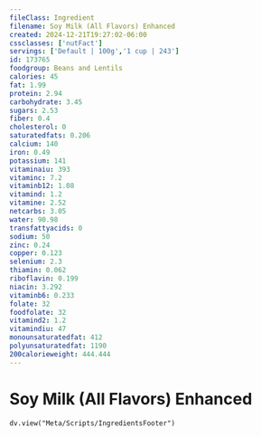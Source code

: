 ```yaml
---
fileClass: Ingredient
filename: Soy Milk (All Flavors) Enhanced
created: 2024-12-21T19:27:02-06:00
cssclasses: ['nutFact']
servings: ['Default | 100g','1 cup | 243']
id: 173765
foodgroup: Beans and Lentils
calories: 45
fat: 1.99
protein: 2.94
carbohydrate: 3.45
sugars: 2.53
fiber: 0.4
cholesterol: 0
saturatedfats: 0.206
calcium: 140
iron: 0.49
potassium: 141
vitaminaiu: 393
vitaminc: 7.2
vitaminb12: 1.08
vitamind: 1.2
vitamine: 2.52
netcarbs: 3.05
water: 90.98
transfattyacids: 0
sodium: 50
zinc: 0.24
copper: 0.123
selenium: 2.3
thiamin: 0.062
riboflavin: 0.199
niacin: 3.292
vitaminb6: 0.233
folate: 32
foodfolate: 32
vitamind2: 1.2
vitamindiu: 47
monounsaturatedfat: 412
polyunsaturatedfat: 1190
200calorieweight: 444.444
---
```


# Soy Milk (All Flavors) Enhanced

```dataviewjs
dv.view("Meta/Scripts/IngredientsFooter")
```